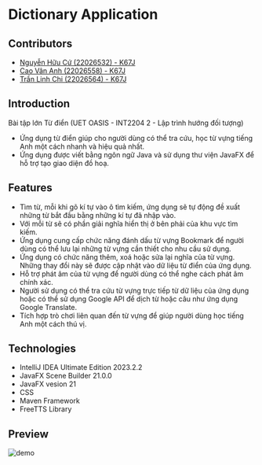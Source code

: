 # Dictionary Application
## Contributors

- [Nguyễn Hữu Cứ (22026532) - K67J](https://github.com/Dongws6204)
- [Cao Vân Anh (22026558) - K67J](https://github.com/cva2019)
- [Trần Linh Chi (22026564) - K67J](https://github.com/Linhchi162)

## Introduction

Bài tập lớn Từ điển (UET OASIS - INT2204 2 - Lập trình hướng đối tượng)

* Ứng dụng từ điển giúp cho người dùng có thể tra cứu, học từ vựng tiếng Anh một cách nhanh và hiệu quả nhất.
* Ứng dụng được viết bằng ngôn ngữ Java và sử dụng thư viện JavaFX để hỗ trợ tạo giao diện đồ hoạ.

## Features

* Tìm từ, mỗi khi gõ kí tự vào ô tìm kiếm, ứng dụng sẽ tự động đề xuất những từ bắt đầu bằng những kí tự đã nhập vào.
* Với mỗi từ sẽ có phần giải nghĩa hiển thị ở bên phải của khu vực tìm kiếm.
* Ứng dụng cung cấp chức năng đánh dấu từ vựng Bookmark để người dùng có thể lưu lại những từ vựng cần thiết cho nhu cầu sử dụng.
* Ứng dụng có chức năng thêm, xoá hoặc sửa lại nghĩa của từ vựng. Những thay đổi này sẽ được cập nhật vào dữ liệu từ điển của ứng dụng.
* Hỗ trợ phát âm của từ vựng để người dùng có thể nghe cách phát âm chính xác.
* Người sử dụng có thể tra cứu từ vựng trực tiếp từ dữ liệu của ứng dụng hoặc có thể sử dụng Google API để dịch từ hoặc câu như ứng dụng Google Translate.
* Tích hợp trò chơi liên quan đến từ vựng để giúp người dùng học tiếng Anh một cách thú vị.

## Technologies

- IntelliJ IDEA Ultimate Edition 2023.2.2
- JavaFX Scene Builder 21.0.0
- JavaFX vesion 21
- CSS
- Maven Framework
- FreeTTS Library

## Preview
![demo]([./path/to/video.gif](https://github.com/Linhchi162/ImageForPacCat/blob/main/bandicam-2023-11-29-20-52-08-716.gif)https://github.com/Linhchi162/ImageForPacCat/blob/main/bandicam-2023-11-29-20-52-08-716.gif)

